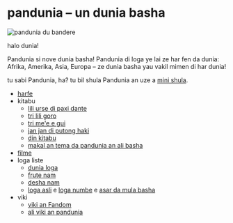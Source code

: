 # pandunia – un dunia basha

![](http://www.pandunia.info/bandir/bandir.png "pandunia du bandere")

halo dunia!

Pandunia si nove dunia basha!
Pandunia di loga ye lai ze har fen da dunia:
Afrika, Amerika, Asia, Europa
– ze dunia basha yau vakil mimen di har dunia!

tu sabi Pandunia, ha?
tu bil shula Pandunia an uze a [mini shula](mini_darse.html).


* [harfe](abc.md)
* kitabu
    * [lili urse di paxi dante](urse_dante.md)
    * [tri lili goro](3_lil_gurube.md)
    * [tri me'e e gui](3_buze_e_guye.md)
    * [jan jan di putong haki](putong_hake.md)
    * [din kitabu](dini_kitabe.md)
    * [makal an tema da pandunia an ali basha](makal_tema_pandunia.md)
* [filme](filme.md)
* loga liste
    * [dunia loga](lekse/dunia_loge.html)
    * [frute nam](lekse/pal.html)
    * [desha nam](desha_nam.md)
    * [loga asli](leksaslia.md) e [loga numbe](loga_di_numbe.md) e [asar da mula basha](asar_da_mulbax.md)
* viki
    * [viki an Fandom](https://pandunia.fandom.com/)
    * [ali viki an pandunia](http://eo.pandunia.wikia.com/wiki/Ali_pandunia_wikia)

